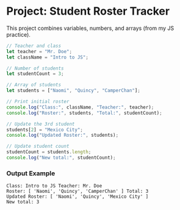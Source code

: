 # Project: Student Roster Tracker

This project combines variables, numbers, and arrays (from my JS practice).

```js
// Teacher and class
let teacher = "Mr. Doe";
let className = "Intro to JS";

// Number of students
let studentCount = 3;

// Array of students
let students = ["Naomi", "Quincy", "CamperChan"];

// Print initial roster
console.log("Class:", className, "Teacher:", teacher);
console.log("Roster:", students, "Total:", studentCount);

// Update the 3rd student
students[2] = "Mexico City";
console.log("Updated Roster:", students);

// Update student count
studentCount = students.length;
console.log("New total:", studentCount);
```

### Output Example
```
Class: Intro to JS Teacher: Mr. Doe
Roster: [ 'Naomi', 'Quincy', 'CamperChan' ] Total: 3
Updated Roster: [ 'Naomi', 'Quincy', 'Mexico City' ]
New total: 3
```
